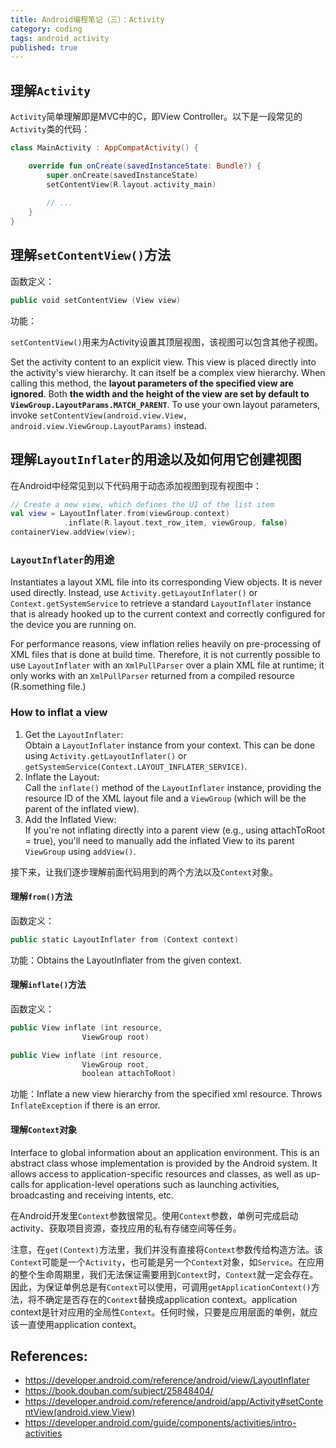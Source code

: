 ```yaml
---
title: Android编程笔记（三）：Activity
category: coding
tags: android activity
published: true
---
```


## 理解`Activity`

`Activity`简单理解即是MVC中的C，即View Controller。以下是一段常见的`Activity`类的代码：

```kotlin
class MainActivity : AppCompatActivity() {

    override fun onCreate(savedInstanceState: Bundle?) {
        super.onCreate(savedInstanceState)
        setContentView(R.layout.activity_main)
		
		// ...
    }
}
```

## 理解`setContentView()`方法

函数定义：

```kotlin
public void setContentView (View view)
```

功能：

`setContentView()`用来为Activity设置其顶层视图，该视图可以包含其他子视图。

Set the activity content to an explicit view. This view is placed directly into the activity's view hierarchy. It can itself be a complex view hierarchy. When calling this method, the **layout parameters of the specified view are ignored**. Both **the width and the height of the view are set by default to `ViewGroup.LayoutParams.MATCH_PARENT`**. To use your own layout parameters, invoke `setContentView(android.view.View, android.view.ViewGroup.LayoutParams)` instead.

## 理解`LayoutInflater`的用途以及如何用它创建视图

在Android中经常见到以下代码用于动态添加视图到现有视图中：

```kotlin
// Create a new view, which defines the UI of the list item
val view = LayoutInflater.from(viewGroup.context)
            .inflate(R.layout.text_row_item, viewGroup, false)
containerView.addView(view);
```

### `LayoutInflater`的用途

Instantiates a layout XML file into its corresponding View objects. It is never used directly. Instead, use `Activity.getLayoutInflater()` or `Context.getSystemService` to retrieve a standard `LayoutInflater` instance that is already hooked up to the current context and correctly configured for the device you are running on.

For performance reasons, view inflation relies heavily on pre-processing of XML files that is done at build time. Therefore, it is not currently possible to use `LayoutInflater` with an `XmlPullParser` over a plain XML file at runtime; it only works with an `XmlPullParser` returned from a compiled resource (R.something file.)

### How to inflat a view

1. Get the `LayoutInflater`:  
  Obtain a `LayoutInflater` instance from your context. This can be done using `Activity.getLayoutInflater()` or `getSystemService(Context.LAYOUT_INFLATER_SERVICE)`.
2. Inflate the Layout:  
  Call the `inflate()` method of the `LayoutInflater` instance, providing the resource ID of the XML layout file and a `ViewGroup` (which will be the parent of the inflated view).
3. Add the Inflated View:  
  If you're not inflating directly into a parent view (e.g., using attachToRoot = true), you'll need to manually add the inflated View to its parent `ViewGroup` using `addView()`.

接下来，让我们逐步理解前面代码用到的两个方法以及`Context`对象。

#### 理解`from()`方法

函数定义：

```kotlin
public static LayoutInflater from (Context context)
```

功能：Obtains the LayoutInflater from the given context.

#### 理解`inflate()`方法

函数定义：

```kotlin
public View inflate (int resource, 
                ViewGroup root)
```

```kotlin
public View inflate (int resource, 
                ViewGroup root, 
                boolean attachToRoot)
```

功能：Inflate a new view hierarchy from the specified xml resource. Throws `InflateException` if there is an error.

#### 理解`Context`对象

Interface to global information about an application environment. This is an abstract class whose implementation is provided by the Android system. It allows access to application-specific resources and classes, as well as up-calls for application-level operations such as launching activities, broadcasting and receiving intents, etc.

在Android开发里`Context`参数很常见。使用`Context`参数，单例可完成启动activity、获取项目资源，查找应用的私有存储空间等任务。

注意，在`get(Context)`方法里，我们并没有直接将`Context`参数传给构造方法。该`Context`可能是一个`Activity`，也可能是另一个`Context`对象，如`Service`。在应用的整个生命周期里，我们无法保证需要用到`Context`时，`Context`就一定会存在。因此，为保证单例总是有`Context`可以使用，可调用`getApplicationContext()`方法，将不确定是否存在的`Context`替换成application context。application context是针对应用的全局性`Context`。任何时候，只要是应用层面的单例，就应该一直使用application context。

## References:

- https://developer.android.com/reference/android/view/LayoutInflater
- https://book.douban.com/subject/25848404/
- https://developer.android.com/reference/android/app/Activity#setContentView(android.view.View)
- https://developer.android.com/guide/components/activities/intro-activities
